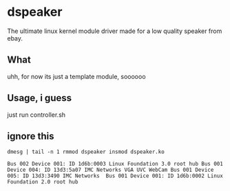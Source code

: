 # dspeaker
The ultimate linux kernel module driver made for a low quality speaker from ebay.

## What
uhh, for now its just a template module, soooooo

## Usage, i guess

just run controller.sh

## ignore this
`
dmesg | tail -n 1
rmmod dspeaker
insmod dspeaker.ko
`

`Bus 002 Device 001: ID 1d6b:0003 Linux Foundation 3.0 root hub
Bus 001 Device 004: ID 13d3:5a07 IMC Networks VGA UVC WebCam
Bus 001 Device 005: ID 13d3:3490 IMC Networks 
Bus 001 Device 001: ID 1d6b:0002 Linux Foundation 2.0 root hub`
